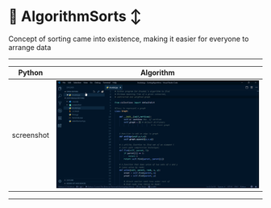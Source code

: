 # 🐍 AlgorithmSorts ↕️
Concept of sorting came into existence, making it easier for everyone to arrange data 
***
| Python | Algorithm |
| --- | --- |
| screenshot | ![Alt Text](https://github.com/ofuen/AlgorithmSorts/blob/master/screenshot/Kruskal.gif) |
***
